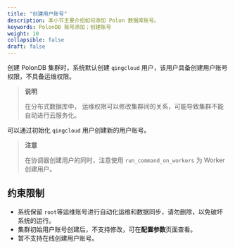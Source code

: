 ```yaml
---
title: "创建用户账号"
description: 本小节主要介绍如何添加 Polon 数据库账号。 
keywords: PolonDB 账号添加；创建账号
weight: 10
collapsible: false
draft: false
---
```



创建 PolonDB 集群时，系统默认创建 `qingcloud` 用户，该用户具备创建用户账号权限，不具备运维权限。

> **说明**
> 
> 在分布式数据库中， 运维权限可以修改集群间的关系，可能导致集群不能自动进行云服务化。

可以通过初始化 `qingcloud` 用户创建新的用户账号。

> **注意**
> 
> 在协调器创建用户的同时，注意使用 `run_command_on_workers` 为 Worker 创建用户。

## 约束限制

- 系统保留 `root`等运维账号进行自动化运维和数据同步，请勿删除，以免破坏系统的运行。
- 集群初始用户账号创建后，不支持修改，可在**配置参数**页面查看。
- 暂不支持在线创建用户账号。
